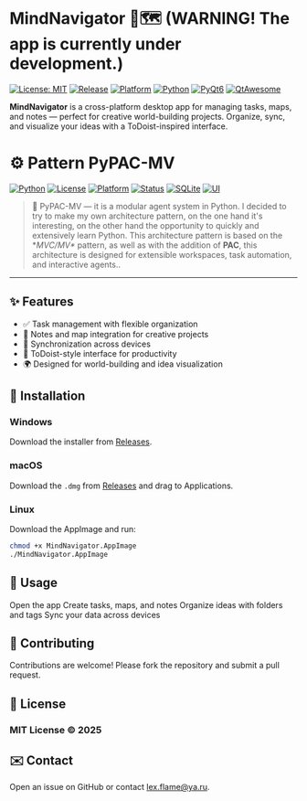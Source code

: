 # MindNavigator 🧠🗺️ (WARNING! The app is currently under development.)

[![License: MIT](https://img.shields.io/badge/License-MIT-green.svg)](LICENSE) 
[![Release](https://img.shields.io/github/v/release/your-username/MindNavigator?color=blue)](https://github.com/your-username/MindNavigator/releases) 
[![Platform](https://img.shields.io/badge/Platform-Windows%20|%20macOS%20|%20Linux-lightgrey)](#) 
[![Python](https://img.shields.io/badge/Python-3.10%2B-blue.svg)](https://www.python.org/) 
[![PyQt6](https://img.shields.io/badge/PyQt6-6.x-purple.svg)](https://riverbankcomputing.com/software/pyqt/) 
[![QtAwesome](https://img.shields.io/badge/QtAwesome-1.x-orange.svg)](https://github.com/spyder-ide/qtawesome)

**MindNavigator** is a cross-platform desktop app for managing tasks, maps, and notes — perfect for creative world-building projects. Organize, sync, and visualize your ideas with a ToDoist-inspired interface.

# ⚙️ Pattern PyPAC-MV

[![Python](https://img.shields.io/badge/python-3.11%2B-blue.svg?logo=python&logoColor=white)](https://www.python.org/)
[![License](https://img.shields.io/badge/license-MIT-green.svg)](LICENSE)
[![Platform](https://img.shields.io/badge/platform-Windows%20%7C%20Linux-lightgrey)]()
[![Status](https://img.shields.io/badge/status-active-success.svg)]()
[![SQLite](https://img.shields.io/badge/DB-SQLite3-orange.svg?logo=sqlite)]()
[![UI](https://img.shields.io/badge/UI-CLI%20%7C%20TUI-lightblue)]()

> 🧠 PyPAC-MV — it is a modular agent system in Python. I decided to try to make my own architecture pattern, on the one hand it's interesting, on the other hand the opportunity to quickly and extensively learn Python. This architecture pattern is based on the **MVC/MV\** pattern, as well as with the addition of **PAC**, this architecture is designed for extensible workspaces, task automation, and interactive agents..

---

## ✨ Features

- ✅ Task management with flexible organization  
- 📝 Notes and map integration for creative projects  
- 🔄 Synchronization across devices  
- 🎨 ToDoist-style interface for productivity  
- 🌍 Designed for world-building and idea visualization  

## 💾 Installation

### Windows
Download the installer from [Releases](https://github.com/your-username/MindNavigator/releases).  

### macOS
Download the `.dmg` from [Releases](https://github.com/your-username/MindNavigator/releases) and drag to Applications.  

### Linux
Download the AppImage and run:
```bash
chmod +x MindNavigator.AppImage
./MindNavigator.AppImage
```

## 🚀 Usage

Open the app
Create tasks, maps, and notes
Organize ideas with folders and tags
Sync your data across devices

## 🤝 Contributing
Contributions are welcome! Please fork the repository and submit a pull request.

## 📄 License
### MIT License © 2025

## ✉️ Contact
Open an issue on GitHub or contact lex.flame@ya.ru.

